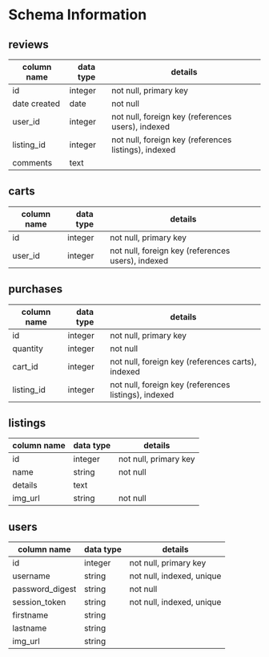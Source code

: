 # Schema Information

## reviews
column name | data type | details
------------|-----------|-----------------------
id          | integer   | not null, primary key
date created| date      | not null
user_id     | integer   | not null, foreign key (references users), indexed
listing_id  | integer   | not null, foreign key (references listings), indexed
comments    | text      |

## carts
column name | data type | details
------------|-----------|-----------------------
id          | integer   | not null, primary key
user_id     | integer   | not null, foreign key (references users), indexed

## purchases
column name | data type | details
------------|-----------|-----------------------
id          | integer   | not null, primary key
quantity    | integer   | not null
cart_id     | integer   | not null, foreign key (references carts), indexed
listing_id  | integer   | not null, foreign key (references listings), indexed

## listings
column name | data type | details
------------|-----------|-----------------------
id          | integer   | not null, primary key
name        | string    | not null
details     | text      |
img_url     | string    | not null


## users
column name     | data type | details
----------------|-----------|-----------------------
id              | integer   | not null, primary key
username        | string    | not null, indexed, unique
password_digest | string    | not null
session_token   | string    | not null, indexed, unique
firstname       | string    |
lastname        | string    |
img_url         | string    |
